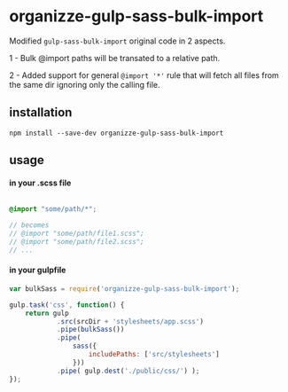 organizze-gulp-sass-bulk-import
===============================

Modified ```gulp-sass-bulk-import``` original code in 2 aspects.

1 - Bulk @import paths will be transated to a relative path.

2 - Added support for general ```@import '*'``` rule that will fetch all files from the same dir ignoring only the calling file.

## installation

```
npm install --save-dev organizze-gulp-sass-bulk-import
```


## usage


#### in your .scss file

```scss

@import "some/path/*";

// becomes
// @import "some/path/file1.scss";
// @import "some/path/file2.scss";
// ...

```

#### in your gulpfile

```js
var bulkSass = require('organizze-gulp-sass-bulk-import');

gulp.task('css', function() {
    return gulp
            .src(srcDir + 'stylesheets/app.scss')
            .pipe(bulkSass())
            .pipe(
                sass({
                    includePaths: ['src/stylesheets']
                }))
            .pipe( gulp.dest('./public/css/') );
});
```

